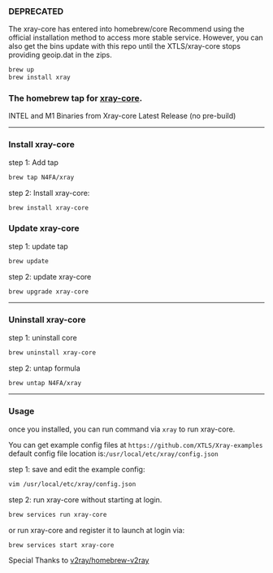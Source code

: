 ### DEPRECATED

The xray-core has entered into homebrew/core
Recommend using the official installation method to access more stable service.
However, you can also get the bins update with this repo until the XTLS/xray-core stops providing geoip.dat in the zips.

```bash
brew up
brew install xray
```


### The homebrew tap for [xray-core](https://github.com/XTLS/Xray-core).

INTEL and M1 Binaries from Xray-core Latest Release (no pre-build)


------


### Install xray-core


step 1: Add  tap

```bash
brew tap N4FA/xray
```

step 2: Install xray-core:

```bash
brew install xray-core
```

### Update xray-core

step 1: update tap

```bash
brew update
```

step 2: update xray-core

```bash
brew upgrade xray-core
```

------

### Uninstall xray-core

step 1: uninstall core

```bash
brew uninstall xray-core
```

step 2: untap formula

```bash
brew untap N4FA/xray
```

------

### Usage

once you installed, you can run command via `xray` to run xray-core.

You can get example config files at `https://github.com/XTLS/Xray-examples` 
default config file location is:`/usr/local/etc/xray/config.json`

step 1: save and edit the example config:

```bash
vim /usr/local/etc/xray/config.json
```

step 2: run xray-core without starting at login.

```bash
brew services run xray-core
```

or run xray-core and register it to launch at login via:

```bash
brew services start xray-core
```

Special Thanks to [v2ray/homebrew-v2ray](https://github.com/v2ray/homebrew-v2ray/)
